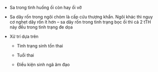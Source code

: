 - Sa trong tình huống ối còn hay ối vỡ  
- Sa dây rốn trong ngôi chỏm là cấp cứu thượng khẩn. Ngôi khác thì nguy cơ nghẹt dây rốn ít hơn – sa dây rốn trong tình trạng bọc ối thì cả 2 tTH này đều trong tình trạng đe dọa  
- Xử trí dựa trên  
	- Tình trạng sinh tồn thai  
	- Tuổi thai  
	- Điều kiện sinh ngã âm đạo